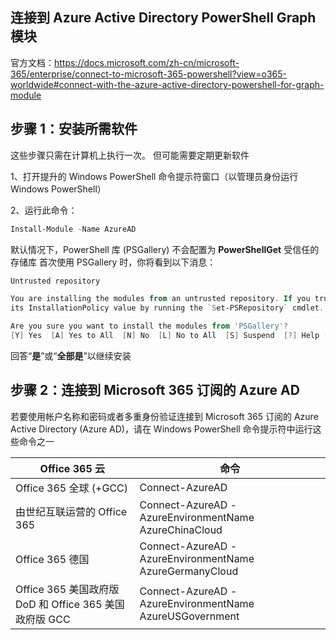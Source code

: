 

## 连接到 Azure Active Directory PowerShell Graph 模块

官方文档：https://docs.microsoft.com/zh-cn/microsoft-365/enterprise/connect-to-microsoft-365-powershell?view=o365-worldwide#connect-with-the-azure-active-directory-powershell-for-graph-module

## 步骤 1：安装所需软件

这些步骤只需在计算机上执行一次。 但可能需要定期更新软件

1、打开提升的 Windows PowerShell 命令提示符窗口（以管理员身份运行 Windows PowerShell）

2、运行此命令：

```powershell
Install-Module -Name AzureAD
```

默认情况下，PowerShell 库 (PSGallery) 不会配置为 **PowerShellGet** 受信任的存储库 
首次使用 PSGallery 时，你将看到以下消息：

```powershell
Untrusted repository

You are installing the modules from an untrusted repository. If you trust this repository, change
its InstallationPolicy value by running the `Set-PSRepository` cmdlet.

Are you sure you want to install the modules from 'PSGallery'?
[Y] Yes  [A] Yes to All  [N] No  [L] No to All  [S] Suspend  [?] Help (default is "N"):
```

回答“**是**”或“**全部是**”以继续安装

## 步骤 2：连接到 Microsoft 365 订阅的 Azure AD

若要使用帐户名称和密码或者多重身份验证连接到 Microsoft 365 订阅的 Azure Active Directory (Azure AD)，请在 Windows PowerShell 命令提示符中运行这些命令之一

| **Office 365 云**                                      | **命令**                                                |
| ------------------------------------------------------ | ------------------------------------------------------- |
| Office 365 全球 (+GCC)                                 | Connect-AzureAD                                         |
| 由世纪互联运营的 Office 365                            | Connect-AzureAD -AzureEnvironmentName AzureChinaCloud   |
| Office 365 德国                                        | Connect-AzureAD -AzureEnvironmentName AzureGermanyCloud |
| Office 365 美国政府版 DoD 和 Office 365 美国政府版 GCC | Connect-AzureAD -AzureEnvironmentName AzureUSGovernment |

